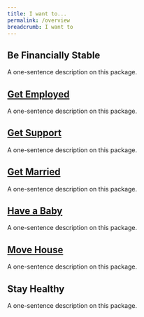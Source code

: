 ```yaml
---
title: I want to...
permalink: /overview
breadcrumb: I want to
---
```


## Be Financially Stable

A one-sentence description on this package.

## [Get Employed](/get-employed/)

A one-sentence description on this package.

## [Get Support](/get-support/)

A one-sentence description on this package.

## [Get Married](https://mol-services-staging.netlify.app/get-married)

A one-sentence description on this package.

## [Have a Baby](https://mol-services-staging.netlify.app/have-a-baby)

A one-sentence description on this package.

## [Move House](https://mol-services-staging.netlify.app/move-house)


A one-sentence description on this package.

## Stay Healthy

A one-sentence description on this package.
